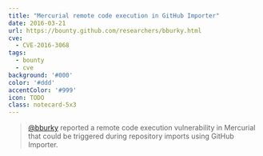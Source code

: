 ```yaml
---
title: "Mercurial remote code execution in GitHub Importer"
date: 2016-03-21
url: https://bounty.github.com/researchers/bburky.html
cve:
  - CVE-2016-3068
tags:
  - bounty
  - cve
background: '#000'
color: '#ddd'
accentColor: '#999'
icon: TODO
class: notecard-5x3
---
```


> [@bburky](https://github.com/bburky) reported a remote code execution vulnerability in Mercurial that could be triggered during repository imports using GitHub Importer.
